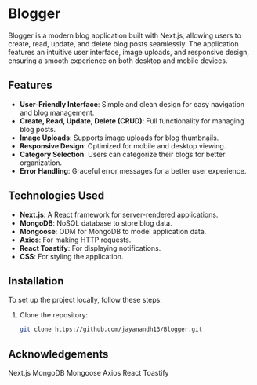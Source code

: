 # Blogger

Blogger is a modern blog application built with Next.js, allowing users to create, read, update, and delete blog posts seamlessly. The application features an intuitive user interface, image uploads, and responsive design, ensuring a smooth experience on both desktop and mobile devices.

## Features

- **User-Friendly Interface**: Simple and clean design for easy navigation and blog management.
- **Create, Read, Update, Delete (CRUD)**: Full functionality for managing blog posts.
- **Image Uploads**: Supports image uploads for blog thumbnails.
- **Responsive Design**: Optimized for mobile and desktop viewing.
- **Category Selection**: Users can categorize their blogs for better organization.
- **Error Handling**: Graceful error messages for a better user experience.

## Technologies Used

- **Next.js**: A React framework for server-rendered applications.
- **MongoDB**: NoSQL database to store blog data.
- **Mongoose**: ODM for MongoDB to model application data.
- **Axios**: For making HTTP requests.
- **React Toastify**: For displaying notifications.
- **CSS**: For styling the application.

## Installation

To set up the project locally, follow these steps:

1. Clone the repository:

   ```bash
   git clone https://github.com/jayanandh13/Blogger.git

## Acknowledgements
Next.js
MongoDB
Mongoose
Axios
React Toastify
